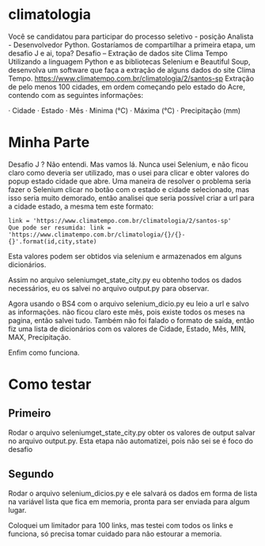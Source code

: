 # climatologia
Você se candidatou para participar do processo seletivo - posição Analista - Desenvolvedor Python.
Gostaríamos de compartilhar a primeira etapa, um desafio J e ai, topa?
Desafio – Extração de dados site Clima Tempo
Utilizando a linguagem Python e as bibliotecas Selenium e Beautiful Soup, desenvolva um software que faça a extração de alguns dados do site Clima Tempo.
https://www.climatempo.com.br/climatologia/2/santos-sp
Extração de pelo menos 100 cidades, em ordem começando pelo estado do Acre, contendo com as seguintes informações:

·         Cidade
·         Estado
·         Mês
·         Minima (°C)
·         Máxima (°C)
·         Precipitação (mm)
# Minha Parte

Desafio J ? Não entendi. Mas vamos lá. Nunca usei Selenium, e não ficou claro como deveria ser utilizado, mas o usei para clicar e obter valores do popup estado cidade que abre. Uma maneira de resolver o problema seria fazer o Selenium clicar no botão com o estado e cidade selecionado, mas isso seria muito demorado, então analisei que seria possível criar a url para a cidade estado, a mesma tem este formato:

```
link = 'https://www.climatempo.com.br/climatologia/2/santos-sp'
Que pode ser resumida: link = 'https://www.climatempo.com.br/climatologia/{}/{}-{}'.format(id,city,state)
```

Esta valores podem ser obtidos via selenium e armazenados em alguns dicionários.

Assim no arquivo seleniumget_state_city.py eu obtenho todos os dados necessários, eu os salvei no arquivo output.py para observar.

Agora usando o BS4 com o arquivo selenium_dicio.py eu leio a url e salvo as informações. não ficou claro este mês, pois existe todos os meses na pagina, então salvei tudo.
Também não foi falado o formato de saída, então fiz uma lista de dicionários com os valores de Cidade, Estado, Mês, MIN, MAX, Precipitação.

Enfim como funciona.

# Como testar
## Primeiro
Rodar o arquivo seleniumget_state_city.py obter os valores de output salvar no arquivo output.py. Esta etapa não automatizei, pois não sei se é foco do desafio

## Segundo

Rodar o arquivo selenium_dicios.py e ele salvará os dados em forma de lista na variável lista que fica em memoria, pronta para ser enviada para algum lugar.

Coloquei um limitador para 100 links, mas testei com todos os links e funciona, só precisa tomar cuidado para não estourar a memoria.
